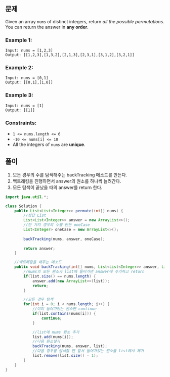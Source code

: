 ## 문제
Given an array `nums` of distinct integers, return *all the possible permutations*. You can return the answer in **any order**.

### Example 1:
```
Input: nums = [1,2,3]
Output: [[1,2,3],[1,3,2],[2,1,3],[2,3,1],[3,1,2],[3,2,1]]
```
### Example 2:
```
Input: nums = [0,1]
Output: [[0,1],[1,0]]
```
### Example 3:
```
Input: nums = [1]
Output: [[1]]
``` 

### Constraints:

- `1 <= nums.length <= 6`
- `-10 <= nums[i] <= 10`
- All the integers of `nums` are **unique**.

## 풀이
1. 모든 경우의 수를 탐색해주는 backTracking 메소드를 만든다.
2. 백트래킹을 진행하면서 answer의 원소를 하나씩 늘려간다.
3. 모든 탐색이 끝났을 때의 answer를 return 한다.

```java
import java.util.*;

class Solution {
    public List<List<Integer>> permute(int[] nums) {
        //정답 List
        List<List<Integer>> answer = new ArrayList<>();
        //한 가지 경우의 수를 만든 oneCase
        List<Integer> oneCase = new ArrayList<>();
        
        backTracking(nums, answer, oneCase);
        
        return answer;
    }

    //백트래킹을 해주는 메소드
    public void backTracking(int[] nums, List<List<Integer>> answer, List<Integer> list) {
        //nums의 모든 원소가 list에 들어가면 answer에 추가하고 return
        if(list.size() == nums.length) {
            answer.add(new ArrayList<>(list));
            return;
        }

        //모든 경우 탐색
        for(int i = 0; i < nums.length; i++) {
            //이미 들어가있는 원소면 continue
            if(list.contains(nums[i])) {
                continue;
            }

            //list에 nums 원소 추가
            list.add(nums[i]);
            //다음 원소넣기
            backTracking(nums, answer, list);
            //다음 경우를 탐색할 땐 앞서 들어가있는 원소를 list에서 제거
            list.remove(list.size() - 1);
        }
    }
}
```
